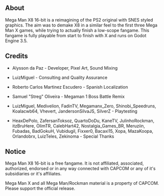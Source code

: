 ## About
Mega Man X8 16-bit is a reimagining of the PS2 original with SNES styled graphics. The aim was to demake X8 in a similar feel to the first three Mega Man X games, while trying to actually finish a low-scope fangame. This fangame is fully playable from start to finish with X and runs on Godot Engine 3.5.

## Credits
- Alysson da Paz - Developer, Pixel Art, Sound Mixing
- LuizMiguel - Consulting and Quality Assurance
- Roberto Carlos Martinez Escudero - Spanish Localization
- Samuel "Streg" Oliveira - Megaman 1 Boss Battle Remix

- LuizMiguel, Medivelion, FadinTV, Megamanx_Zero, Shinobi_Speedruns, Koalacwb64, Vhevert, JandersonSilvaJS, SilverZ - Playtesting

- HeaxDePolo, ZafersanToksoz, QuartoDoDu, KaneTV, JulinhoRockman, itzBruHere, OlimTR, CalebHart42, Nostalgia_Games_BR, Meruziin, Fubadas, BadGokuH, Vubidugil, Fixxer0, Bacaxi15, Xopa, MazaKoopa, Orlandobrx, LuizTeles, Zekinoma - Special Thanks

## Notice
Mega Man X8 16-bit is a free fangame. It is not affiliated, associated, authorized, endorsed or in any way connected with CAPCOM or any of it's subsidiaries or it's affiliates.

Mega Man X and all Mega Man/Rockman material is a property of CAPCOM.
Please support the official release.
